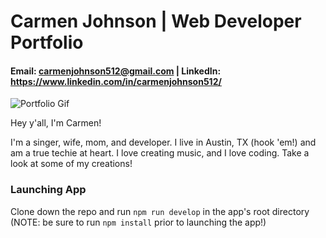 # Carmen Johnson | Web Developer Portfolio

#### Email: carmenjohnson512@gmail.com | LinkedIn: https://www.linkedin.com/in/carmenjohnson512/

![Portfolio Gif](https://github.com/carmenjohnson512/react-portfolio/blob/master/react_portfolio_gif%20(1).gif)

Hey y'all, I'm Carmen!

I'm a singer, wife, mom, and developer. I live in Austin, TX (hook 'em!) and am a true techie at heart. I love creating music, and I love coding. Take a look at some of my creations!

### Launching App
Clone down the repo and run `npm run develop` in the app's root directory (NOTE: be sure to run `npm install` prior to launching the app!)

